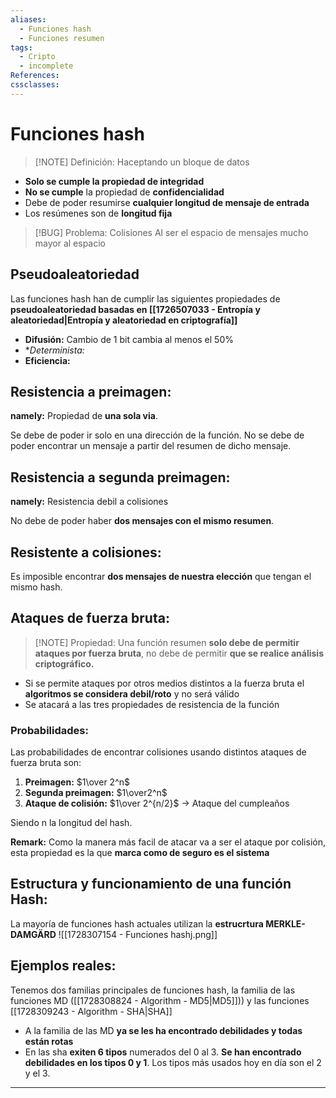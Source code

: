```yaml
---
aliases:
  - Funciones hash
  - Funciones resumen
tags:
  - Cripto
  - incomplete
References: 
cssclasses:
---
```

# Funciones hash

> [!NOTE] Definición: 
> Haceptando un bloque de datos 

+ **Solo se cumple la propiedad de integridad**
+ **No se cumple** la propiedad de **confidencialidad**
+ Debe de poder resumirse **cualquier longitud de mensaje de entrada**
+ Los resúmenes son de **longitud fija**


> [!BUG] Problema: Colisiones 
> Al ser el espacio de mensajes mucho mayor al espacio  

## Pseudoaleatoriedad
Las funciones hash han de cumplir las siguientes propiedades de **pseudoaleatoriedad basadas en [[1726507033 - Entropía y aleatoriedad|Entropía y aleatoriedad en criptografía]]**

+ **Difusión:** Cambio de 1 bit cambia al menos el 50%
+ **Determinista:*
+ **Eficiencia:**

## Resistencia a preimagen:
**namely:** Propiedad de **una sola via**. 

Se debe de poder ir solo en una dirección de la función. No se debe de poder encontrar un mensaje a partir del resumen de dicho mensaje.

## Resistencia a segunda preimagen:
**namely:** Resistencia debil a colisiones

No debe de poder haber **dos mensajes con el mismo resumen**.


## Resistente a colisiones:
Es imposible encontrar **dos mensajes de nuestra elección** que tengan el mismo hash.

## Ataques de fuerza bruta:

> [!NOTE] Propiedad:
> Una función resumen **solo debe de permitir ataques por fuerza bruta**, no debe de permitir **que se realice análisis criptográfico.**
+ Si se permite ataques por otros medios distintos a la fuerza bruta el **algoritmos se considera debil/roto** y no será válido
+ Se atacará a las tres propiedades de resistencia de la función
### Probabilidades:
Las probabilidades de encontrar colisiones usando distintos ataques de fuerza bruta son:

1. **Preimagen:** $1\over 2^n$
2. **Segunda preimagen:** $1\over2^n$ 
3. **Ataque de colisión:** $1\over 2^{n/2}$ → Ataque del cumpleaños

Siendo n la longitud del hash.

**Remark:**
Como la manera más facil de atacar va a ser el ataque por colisión, esta propiedad es la que **marca como de seguro es el sistema**

## Estructura y funcionamiento de una función Hash:

La mayoría de funciones hash actuales utilizan la **estrucrtura MERKLE-DAMGÄRD**
![[1728307154 - Funciones hashj.png]]

## Ejemplos reales:
Tenemos dos familias principales de funciones hash, la familia de las funciones MD ([[1728308824 - Algorithm - MD5|MD5]])) y las funciones [[1728309243 - Algorithm - SHA|SHA]] 
+ A la familia de las MD **ya se les ha encontrado debilidades y todas están rotas**
+ En las sha **exiten 6 tipos** numerados del 0 al 3. **Se han encontrado debilidades en los tipos 0 y 1**. Los tipos más usados hoy en día son el 2 y el 3.


***
